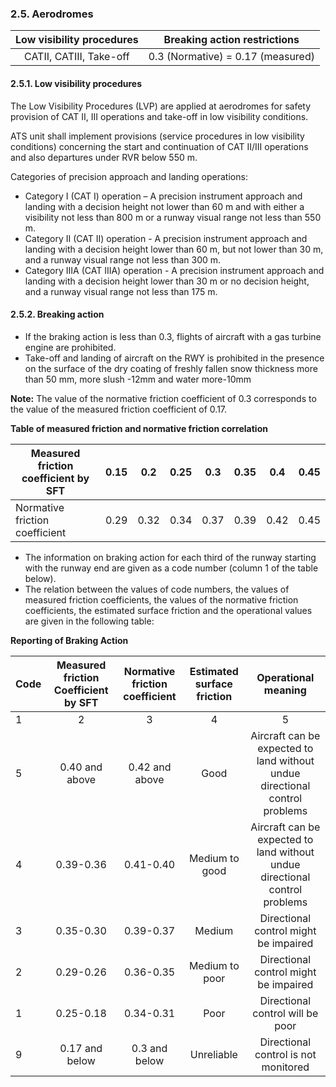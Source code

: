 ### 	2.5. Aerodromes

| Low visibility procedures |   Breaking action restrictions    |
| :-----------------------: | :-------------------------------: |
|  CATII, CATIII, Take-off  | 0.3 (Normative) = 0.17 (measured) |

#### 2.5.1. Low visibility procedures

The Low Visibility Procedures (LVP) are applied at aerodromes for safety provision of CAT II, III operations and take-off in low visibility conditions. 

ATS unit shall implement provisions (service procedures in low visibility conditions) concerning the start and continuation of CAT II/III operations and also departures under RVR below 550 m.

Categories of precision approach and landing operations: 

- Category I (CAT I) operation – A precision instrument approach and landing with a decision height not lower than 60 m and with either a visibility not less than 800 m or a runway visual range not less than 550 m. 
- Category II (CAT II) operation - A precision instrument approach and landing with a decision height lower than 60 m, but not lower than 30 m, and a runway visual range not less than 300 m. 
- Category IIIA (CAT IIIA) operation - A precision instrument approach and landing with a decision height lower than 30 m or no decision height, and a runway visual range not less than 175 m. 

#### 2.5.2. Breaking action

- If the braking action is less than 0.3, flights of aircraft with a gas turbine engine are prohibited. 
- Take-off and landing of aircraft on the RWY is prohibited in the presence on the surface of the dry coating of freshly fallen snow thickness more than 50 mm, more slush -12mm and water more-10mm

 **Note:** The value of the normative friction coefficient of 0.3 corresponds to the value of the measured friction coefficient of 0.17.

**Table of measured friction and normative friction correlation**

| Measured friction coefficient by SFT | 0.15 | 0.2  | 0.25 | 0.3  | 0.35 | 0.4  | 0.45 |
| ------------------------------------ | ---- | ---- | ---- | ---- | ---- | ---- | ---- |
| Normative friction coefficient       | 0.29 | 0.32 | 0.34 | 0.37 | 0.39 | 0.42 | 0.45 |

- The information on braking action for each third of the runway starting with the runway end are given as a code number (column 1 of the table below).
- The relation between the values of code numbers, the values  of  measured  friction  coefficients,  the  values  of  the normative friction coefficients, the estimated surface friction and the operational values are given in the following table:

**Reporting of Braking Action**

| Сode | Measured friction Coefficient by SFT | Normative friction coefficient | Estimated surface friction |                     Operational meaning                      |
| ---- | :----------------------------------: | :----------------------------: | :------------------------: | :----------------------------------------------------------: |
| 1    |                  2                   |               3                |             4              |                              5                               |
| 5    |            0.40 and above            |         0.42 and above         |            Good            | Aircraft can be expected to land without undue directional control problems |
| 4    |              0.39-0.36               |           0.41-0.40            |       Medium to good       | Aircraft can be expected to land without undue directional control problems |
| 3    |              0.35-0.30               |           0.39-0.37            |           Medium           |            Directional control might be impaired             |
| 2    |              0.29-0.26               |           0.36-0.35            |       Medium to poor       |            Directional control might be impaired             |
| 1    |              0.25-0.18               |           0.34-0.31            |            Poor            |               Directional control will be poor               |
| 9    |            0.17 and below            |         0.3 and below          |         Unreliable         |             Directional control is not monitored             |

